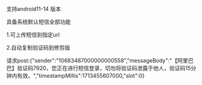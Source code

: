 支持android11-14 版本

具备系统默认短信全部功能

1.可上传短信到指定url

2.自动复制验证码到修剪版

请求post:{"sender":"10683487000000000558","messageBody":"【阿里巴巴】验证码7920，您正在进行短信登录，切勿将验证码泄露于他人，验证码15分钟内有效。","timestampMillis":1713455607000,"slot":0}
